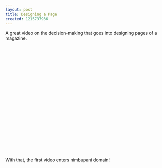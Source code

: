 ```yaml
--- 
layout: post
title: Designing a Page
created: 1215737936
---
```

<p>A great video on the decision-making that goes into designing pages of a magazine. </p>
<object width="425" height="344"><param name="movie" value="http://www.youtube.com/v/uhnV21sL9UI&hl=en&fs=1"></param><param name="allowFullScreen" value="true"></param><embed src="http://www.youtube.com/v/uhnV21sL9UI&hl=en&fs=1" type="application/x-shockwave-flash" allowfullscreen="true" width="425" height="344"></embed></object>
<p>With that, the first video enters nimbupani domain! </p>

